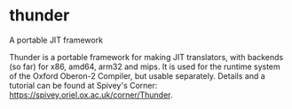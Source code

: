 # thunder
A portable JIT framework

Thunder is a portable framework for making JIT translators, with backends (so far) for x86, amd64, arm32 and mips.
It is used for the runtime system of the Oxford Oberon-2 Compiler, but usable separately.
Details and a tutorial can be found at Spivey's Corner: https://spivey.oriel.ox.ac.uk/corner/Thunder.
